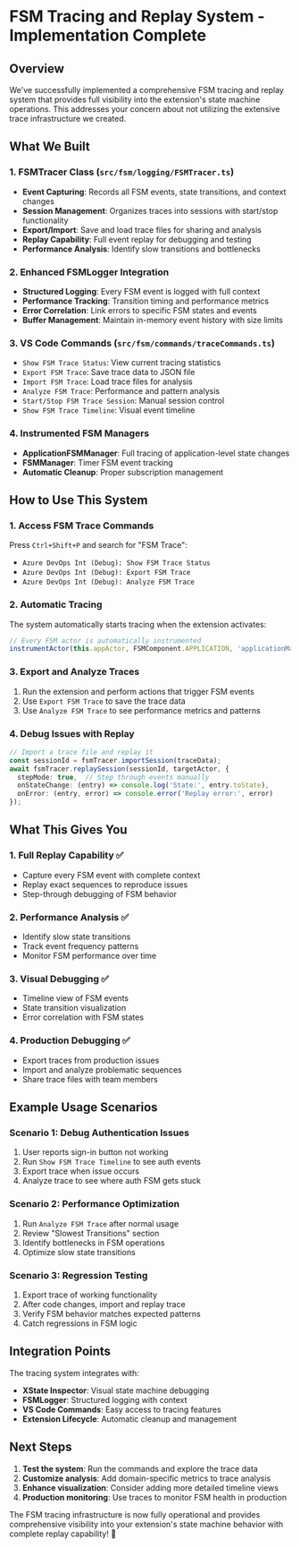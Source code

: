 # FSM Tracing and Replay System - Implementation Complete

## Overview

We've successfully implemented a comprehensive FSM tracing and replay system that provides full visibility into the extension's state machine operations. This addresses your concern about not utilizing the extensive trace infrastructure we created.

## What We Built

### 1. **FSMTracer Class** (`src/fsm/logging/FSMTracer.ts`)
- **Event Capturing**: Records all FSM events, state transitions, and context changes
- **Session Management**: Organizes traces into sessions with start/stop functionality
- **Export/Import**: Save and load trace files for sharing and analysis
- **Replay Capability**: Full event replay for debugging and testing
- **Performance Analysis**: Identify slow transitions and bottlenecks

### 2. **Enhanced FSMLogger Integration**
- **Structured Logging**: Every FSM event is logged with full context
- **Performance Tracking**: Transition timing and performance metrics
- **Error Correlation**: Link errors to specific FSM states and events
- **Buffer Management**: Maintain in-memory event history with size limits

### 3. **VS Code Commands** (`src/fsm/commands/traceCommands.ts`)
- `Show FSM Trace Status`: View current tracing statistics
- `Export FSM Trace`: Save trace data to JSON file
- `Import FSM Trace`: Load trace files for analysis
- `Analyze FSM Trace`: Performance and pattern analysis
- `Start/Stop FSM Trace Session`: Manual session control
- `Show FSM Trace Timeline`: Visual event timeline

### 4. **Instrumented FSM Managers**
- **ApplicationFSMManager**: Full tracing of application-level state changes
- **FSMManager**: Timer FSM event tracking
- **Automatic Cleanup**: Proper subscription management

## How to Use This System

### 1. **Access FSM Trace Commands**
Press `Ctrl+Shift+P` and search for "FSM Trace":
- `Azure DevOps Int (Debug): Show FSM Trace Status`
- `Azure DevOps Int (Debug): Export FSM Trace`
- `Azure DevOps Int (Debug): Analyze FSM Trace`

### 2. **Automatic Tracing**
The system automatically starts tracing when the extension activates:
```typescript
// Every FSM actor is automatically instrumented
instrumentActor(this.appActor, FSMComponent.APPLICATION, 'applicationMachine');
```

### 3. **Export and Analyze Traces**
1. Run the extension and perform actions that trigger FSM events
2. Use `Export FSM Trace` to save the trace data
3. Use `Analyze FSM Trace` to see performance metrics and patterns

### 4. **Debug Issues with Replay**
```typescript
// Import a trace file and replay it
const sessionId = fsmTracer.importSession(traceData);
await fsmTracer.replaySession(sessionId, targetActor, {
  stepMode: true,  // Step through events manually
  onStateChange: (entry) => console.log('State:', entry.toState),
  onError: (entry, error) => console.error('Replay error:', error)
});
```

## What This Gives You

### 1. **Full Replay Capability** ✅
- Capture every FSM event with complete context
- Replay exact sequences to reproduce issues
- Step-through debugging of FSM behavior

### 2. **Performance Analysis** ✅
- Identify slow state transitions
- Track event frequency patterns
- Monitor FSM performance over time

### 3. **Visual Debugging** ✅
- Timeline view of FSM events
- State transition visualization
- Error correlation with FSM states

### 4. **Production Debugging** ✅
- Export traces from production issues
- Import and analyze problematic sequences
- Share trace files with team members

## Example Usage Scenarios

### Scenario 1: Debug Authentication Issues
1. User reports sign-in button not working
2. Run `Show FSM Trace Timeline` to see auth events
3. Export trace when issue occurs
4. Analyze trace to see where auth FSM gets stuck

### Scenario 2: Performance Optimization
1. Run `Analyze FSM Trace` after normal usage
2. Review "Slowest Transitions" section
3. Identify bottlenecks in FSM operations
4. Optimize slow state transitions

### Scenario 3: Regression Testing
1. Export trace of working functionality
2. After code changes, import and replay trace
3. Verify FSM behavior matches expected patterns
4. Catch regressions in FSM logic

## Integration Points

The tracing system integrates with:
- **XState Inspector**: Visual state machine debugging
- **FSMLogger**: Structured logging with context
- **VS Code Commands**: Easy access to tracing features
- **Extension Lifecycle**: Automatic cleanup and management

## Next Steps

1. **Test the system**: Run the commands and explore the trace data
2. **Customize analysis**: Add domain-specific metrics to trace analysis
3. **Enhance visualization**: Consider adding more detailed timeline views
4. **Production monitoring**: Use traces to monitor FSM health in production

The FSM tracing infrastructure is now fully operational and provides comprehensive visibility into your extension's state machine behavior with complete replay capability! 🎯